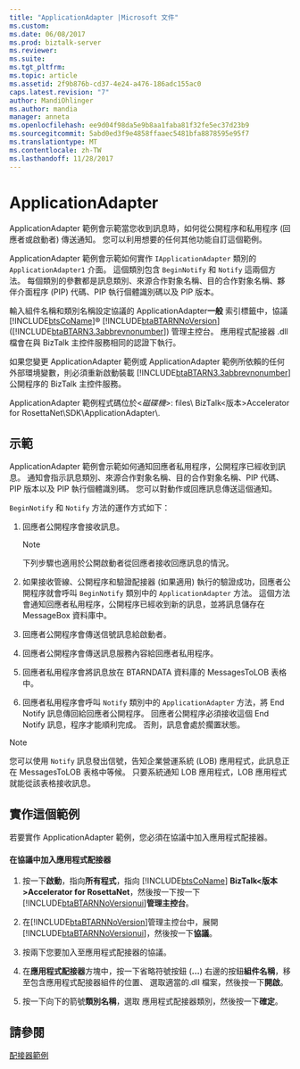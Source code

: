 ```yaml
---
title: "ApplicationAdapter |Microsoft 文件"
ms.custom: 
ms.date: 06/08/2017
ms.prod: biztalk-server
ms.reviewer: 
ms.suite: 
ms.tgt_pltfrm: 
ms.topic: article
ms.assetid: 2f9b876b-cd37-4e24-a476-186adc155ac0
caps.latest.revision: "7"
author: MandiOhlinger
ms.author: mandia
manager: anneta
ms.openlocfilehash: ee9d04f98da5e9b8aa1faba81f32fe5ec37d23b9
ms.sourcegitcommit: 5abd0ed3f9e4858ffaaec5481bfa8878595e95f7
ms.translationtype: MT
ms.contentlocale: zh-TW
ms.lasthandoff: 11/28/2017
---
```

# <a name="applicationadapter"></a>ApplicationAdapter
ApplicationAdapter 範例會示範當您收到訊息時，如何從公開程序和私用程序 (回應者或啟動者) 傳送通知。 您可以利用想要的任何其他功能自訂這個範例。  
  
 ApplicationAdapter 範例會示範如何實作 `IApplicationAdapter` 類別的 `ApplicationAdapter1` 介面。 這個類別包含 `BeginNotify` 和 `Notify` 這兩個方法。 每個類別的參數都是訊息類別、來源合作對象名稱、目的合作對象名稱、夥伴介面程序 (PIP) 代碼、PIP 執行個體識別碼以及 PIP 版本。  
  
 輸入組件名稱和類別名稱設定協議的 ApplicationAdapter**一般** 索引標籤中，協議[!INCLUDE[btsCoName](../../includes/btsconame-md.md)]® [!INCLUDE[btaBTARNNoVersion](../../includes/btabtarnnoversion-md.md)] ([!INCLUDE[btaBTARN3.3abbrevnonumber](../../includes/btabtarn3-3abbrevnonumber-md.md)]) 管理主控台。 應用程式配接器 .dll 檔會在與 BizTalk 主控件服務相同的認證下執行。  
  
 如果您變更 ApplicationAdapter 範例或 ApplicationAdapter 範例所依賴的任何外部環境變數，則必須重新啟動裝載 [!INCLUDE[btaBTARN3.3abbrevnonumber](../../includes/btabtarn3-3abbrevnonumber-md.md)] 公開程序的 BizTalk 主控件服務。  
  
 ApplicationAdapter 範例程式碼位於\<*磁碟機*\>: files\ BizTalk\<版本\>Accelerator for RosettaNet\SDK\ApplicationAdapter\\.  
  
## <a name="demonstrates"></a>示範  
 ApplicationAdapter 範例會示範如何通知回應者私用程序，公開程序已經收到訊息。 通知會指示訊息類別、來源合作對象名稱、目的合作對象名稱、PIP 代碼、PIP 版本以及 PIP 執行個體識別碼。 您可以對動作或回應訊息傳送這個通知。  
  
 `BeginNotify` 和 `Notify` 方法的運作方式如下：  
  
1.  回應者公開程序會接收訊息。  
  
    > [!NOTE]
    >  下列步驟也適用於公開啟動者從回應者接收回應訊息的情況。  
  
2.  如果接收管線、公開程序和驗證配接器 (如果適用) 執行的驗證成功，回應者公開程序就會呼叫 `BeginNotify` 類別中的 `ApplicationAdapter` 方法。 這個方法會通知回應者私用程序，公開程序已經收到新的訊息，並將訊息儲存在 MessageBox 資料庫中。  
  
3.  回應者公開程序會傳送信號訊息給啟動者。  
  
4.  回應者公開程序會傳送訊息服務內容給回應者私用程序。  
  
5.  回應者私用程序會將訊息放在 BTARNDATA 資料庫的 MessagesToLOB 表格中。  
  
6.  回應者私用程序會呼叫 `Notify` 類別中的 `ApplicationAdapter` 方法，將 End Notify 訊息傳回給回應者公開程序。 回應者公開程序必須接收這個 End Notify 訊息，程序才能順利完成。 否則，訊息會處於擱置狀態。  
  
> [!NOTE]
>  您可以使用 `Notify` 訊息發出信號，告知企業營運系統 (LOB) 應用程式，此訊息正在 MessagesToLOB 表格中等候。 只要系統通知 LOB 應用程式，LOB 應用程式就能從該表格接收訊息。  
  
## <a name="to-implement-this-sample"></a>實作這個範例  
 若要實作 ApplicationAdapter 範例，您必須在協議中加入應用程式配接器。  
  
#### <a name="to-add-the-application-adapter-to-an-agreement"></a>在協議中加入應用程式配接器  
  
1.  按一下**啟動**，指向**所有程式**，指向  [!INCLUDE[btsCoName](../../includes/btsconame-md.md)] **BizTalk\<版本\>Accelerator for RosettaNet**，然後按一下按一下[!INCLUDE[btaBTARNNoVersionui](../../includes/btabtarnnoversionui-md.md)]**管理主控台**。  
  
2.  在[!INCLUDE[btaBTARNNoVersion](../../includes/btabtarnnoversion-md.md)]管理主控台中，展開  [!INCLUDE[btaBTARNNoVersionui](../../includes/btabtarnnoversionui-md.md)]，然後按一下**協議**。  
  
3.  按兩下您要加入至應用程式配接器的協議。  
  
4.  在**應用程式配接器**方塊中，按一下省略符號按鈕 (**...**) 右邊的按鈕**組件名稱**，移至包含應用程式配接器組件的位置、 選取適當的.dll 檔案，然後按一下**開啟**。  
  
5.  按一下向下的箭號**類別名稱**，選取 應用程式配接器類別，然後按一下**確定**。  
  
## <a name="see-also"></a>請參閱  
 [配接器範例](../../adapters-and-accelerators/accelerator-rosettanet/adapter-samples.md)